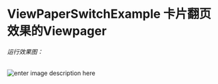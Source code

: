 # ViewPaperSwitchExample 卡片翻页效果的Viewpager


###### 运行效果图：
![enter image description here](https://github.com/nickgao1986/ViewPaperSwitch/blob/master/22.gif)


